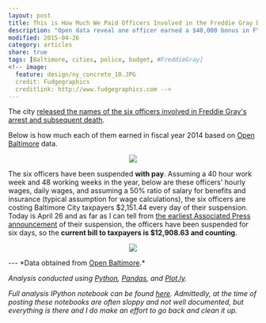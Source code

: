 ```yaml
---
layout: post
title: This is How Much We Paid Officers Involved in the Freddie Gray Debacle
description: "Open data reveal one officer earned a $40,000 bonus in FY 2014."
modified: 2015-04-26
category: articles
share: true
tags: [Baltimore, cities, police, budget, #FreddieGray]
<!-- image:
  feature: design/ny_concrete_10.JPG
  credit: Fudgegraphics
  creditlink: http://www.fudgegraphics.com -->
---
```


The city <a href='http://www.baltimoresun.com/news/maryland/crime/blog/bs-md-ci-freddie-gray-officers-20150421-story.html'>released the names of the six officers involved in Freddie Gray's arrest and subsequent death</a>.

 Below is how much each of them earned in fiscal year 2014 based on <a href='http://data.baltimorecity.gov'>Open Baltimore</a> data.

<center>
<figure>
  <a href='{{ site.url }}/images/2015-04/Freddie_Gray_Cop_Pay.png'><img src='{{ site.url }}/images/2015-04/Freddie_Gray_Cop_Pay.png'></a>
</figure>
</center>

The six officers have been suspended **with pay**.  Assuming a 40 hour work week and 48 working weeks in the year, below are these officers' hourly wages, daily wages, and assuming a 50% ratio of salary for benefits and insurance (typical assumption for wage calculations), the six officers are costing Baltimore City taxpayers $2,151.44 every day of their suspension.  Today is April 26 and as far as I can tell from <a href='http://www.huffingtonpost.com/2015/04/21/freddie-gray-death-baltimore-officers-suspended_n_7105368.html'>the earliest Associated Press announcement</a> of their suspension, the officers have been suspended for six days, so the **current bill to taxpayers is $12,908.63 and counting**.

<center>
<figure>
  <a href='{{ site.url }}/images/2015-04/Freddie_Gray_Cop_Pay_During_Susp.png'><img src='{{ site.url }}/images/2015-04/Freddie_Gray_Cop_Pay_During_Susp.png'></a>
</figure>
</center>
---
*Data obtained from <a href='http://data.baltimorecity.gov/'>Open Baltimore</a>.*

*Analysis conducted using <a href='http://www.python.org'>Python</a>, <a href='http://pandas.pydata.org'>Pandas</a>, and <a href='http://www.plot.ly'>Plot.ly</a>.*

*Full analysis IPython notebook can be found <a href='http://nbviewer.ipython.org/github/jtelszasz/baltimore_salaries/blob/master/BPD_overtime.ipynb'>here</a>. Admittedly, at the time of posting these notebooks are often sloppy and not well documented, but everything is there and I do make an effort to go back and clean it up.*

<script>
  (function(i,s,o,g,r,a,m){i['GoogleAnalyticsObject']=r;i[r]=i[r]||function(){
  (i[r].q=i[r].q||[]).push(arguments)},i[r].l=1*new Date();a=s.createElement(o),
  m=s.getElementsByTagName(o)[0];a.async=1;a.src=g;m.parentNode.insertBefore(a,m)
  })(window,document,'script','//www.google-analytics.com/analytics.js','ga');

  ga('create', 'UA-58835878-1', 'auto');
  ga('send', 'pageview');

</script>
